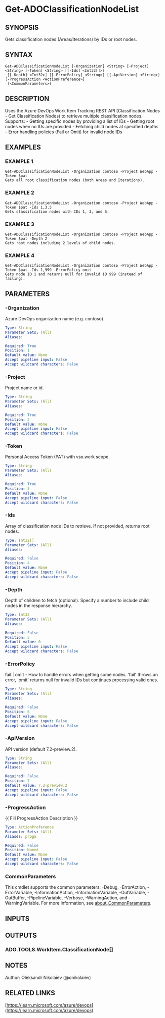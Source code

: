 ﻿---
external help file: ado.core-help.xml
Module Name: ado.core
online version: https://learn.microsoft.com/azure/devops
schema: 2.0.0
---

# Get-ADOClassificationNodeList

## SYNOPSIS
Gets classification nodes (Areas/Iterations) by IDs or root nodes.

## SYNTAX

```
Get-ADOClassificationNodeList [-Organization] <String> [-Project] <String> [-Token] <String> [[-Ids] <Int32[]>]
 [[-Depth] <Int32>] [[-ErrorPolicy] <String>] [[-ApiVersion] <String>] [-ProgressAction <ActionPreference>]
 [<CommonParameters>]
```

## DESCRIPTION
Uses the Azure DevOps Work Item Tracking REST API (Classification Nodes - Get Classification Nodes)
to retrieve multiple classification nodes.
Supports:
    - Getting specific nodes by providing a list of IDs
    - Getting root nodes when no IDs are provided
    - Fetching child nodes at specified depths
    - Error handling policies (Fail or Omit) for invalid node IDs

## EXAMPLES

### EXAMPLE 1
```
Get-ADOClassificationNodeList -Organization contoso -Project WebApp -Token $pat
Gets all root classification nodes (both Areas and Iterations).
```

### EXAMPLE 2
```
Get-ADOClassificationNodeList -Organization contoso -Project WebApp -Token $pat -Ids 1,3,5
Gets classification nodes with IDs 1, 3, and 5.
```

### EXAMPLE 3
```
Get-ADOClassificationNodeList -Organization contoso -Project WebApp -Token $pat -Depth 2
Gets root nodes including 2 levels of child nodes.
```

### EXAMPLE 4
```
Get-ADOClassificationNodeList -Organization contoso -Project WebApp -Token $pat -Ids 1,999 -ErrorPolicy omit
Gets node ID 1 and returns null for invalid ID 999 (instead of failing).
```

## PARAMETERS

### -Organization
Azure DevOps organization name (e.g.
contoso).

```yaml
Type: String
Parameter Sets: (All)
Aliases:

Required: True
Position: 1
Default value: None
Accept pipeline input: False
Accept wildcard characters: False
```

### -Project
Project name or id.

```yaml
Type: String
Parameter Sets: (All)
Aliases:

Required: True
Position: 2
Default value: None
Accept pipeline input: False
Accept wildcard characters: False
```

### -Token
Personal Access Token (PAT) with vso.work scope.

```yaml
Type: String
Parameter Sets: (All)
Aliases:

Required: True
Position: 3
Default value: None
Accept pipeline input: False
Accept wildcard characters: False
```

### -Ids
Array of classification node IDs to retrieve.
If not provided, returns root nodes.

```yaml
Type: Int32[]
Parameter Sets: (All)
Aliases:

Required: False
Position: 4
Default value: None
Accept pipeline input: False
Accept wildcard characters: False
```

### -Depth
Depth of children to fetch (optional).
Specify a number to include child nodes
in the response hierarchy.

```yaml
Type: Int32
Parameter Sets: (All)
Aliases:

Required: False
Position: 5
Default value: 0
Accept pipeline input: False
Accept wildcard characters: False
```

### -ErrorPolicy
fail | omit - How to handle errors when getting some nodes.
'fail' throws an error,
'omit' returns null for invalid IDs but continues processing valid ones.

```yaml
Type: String
Parameter Sets: (All)
Aliases:

Required: False
Position: 6
Default value: None
Accept pipeline input: False
Accept wildcard characters: False
```

### -ApiVersion
API version (default 7.2-preview.2).

```yaml
Type: String
Parameter Sets: (All)
Aliases:

Required: False
Position: 7
Default value: 7.2-preview.2
Accept pipeline input: False
Accept wildcard characters: False
```

### -ProgressAction
{{ Fill ProgressAction Description }}

```yaml
Type: ActionPreference
Parameter Sets: (All)
Aliases: proga

Required: False
Position: Named
Default value: None
Accept pipeline input: False
Accept wildcard characters: False
```

### CommonParameters
This cmdlet supports the common parameters: -Debug, -ErrorAction, -ErrorVariable, -InformationAction, -InformationVariable, -OutVariable, -OutBuffer, -PipelineVariable, -Verbose, -WarningAction, and -WarningVariable. For more information, see [about_CommonParameters](http://go.microsoft.com/fwlink/?LinkID=113216).

## INPUTS

## OUTPUTS

### ADO.TOOLS.WorkItem.ClassificationNode[]
## NOTES
Author: Oleksandr Nikolaiev (@onikolaiev)

## RELATED LINKS

[https://learn.microsoft.com/azure/devops](https://learn.microsoft.com/azure/devops)

